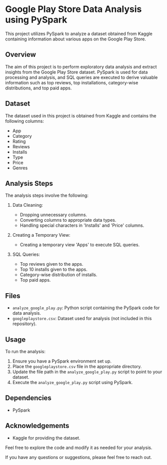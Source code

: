 # Google Play Store Data Analysis using PySpark

This project utilizes PySpark to analyze a dataset obtained from Kaggle containing information about various apps on the Google Play Store.

## Overview

The aim of this project is to perform exploratory data analysis and extract insights from the Google Play Store dataset. PySpark is used for data processing and analysis, and SQL queries are executed to derive valuable information such as top reviews, top installations, category-wise distributions, and top paid apps.

## Dataset

The dataset used in this project is obtained from Kaggle and contains the following columns:
- App
- Category
- Rating
- Reviews
- Installs
- Type
- Price
- Genres

## Analysis Steps

The analysis steps involve the following:

1. Data Cleaning:
   - Dropping unnecessary columns.
   - Converting columns to appropriate data types.
   - Handling special characters in 'Installs' and 'Price' columns.

2. Creating a Temporary View:
   - Creating a temporary view 'Apps' to execute SQL queries.

3. SQL Queries:
   - Top reviews given to the apps.
   - Top 10 installs given to the apps.
   - Category-wise distribution of installs.
   - Top paid apps.

## Files

- `analyze_google_play.py`: Python script containing the PySpark code for data analysis.
- `googleplaystore.csv`: Dataset used for analysis (not included in this repository).

## Usage

To run the analysis:
1. Ensure you have a PySpark environment set up.
2. Place the `googleplaystore.csv` file in the appropriate directory.
3. Update the file path in the `analyze_google_play.py` script to point to your dataset.
4. Execute the `analyze_google_play.py` script using PySpark.

## Dependencies

- PySpark

## Acknowledgements

- Kaggle for providing the dataset.

Feel free to explore the code and modify it as needed for your analysis.

If you have any questions or suggestions, please feel free to reach out.

